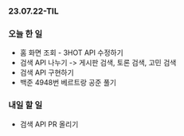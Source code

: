 ### 23.07.22-TIL
### 오늘 한 일
- 홈 화면 조회 - 3HOT API 수정하기
- 검색 API 나누기 -> 게시판 검색, 토론 검색, 고민 검색
- 검색 API 구현하기
- 백준 4948번 베르트랑 공준 풀기 

### 내일 할 일
- 검색 API PR 올리기 
